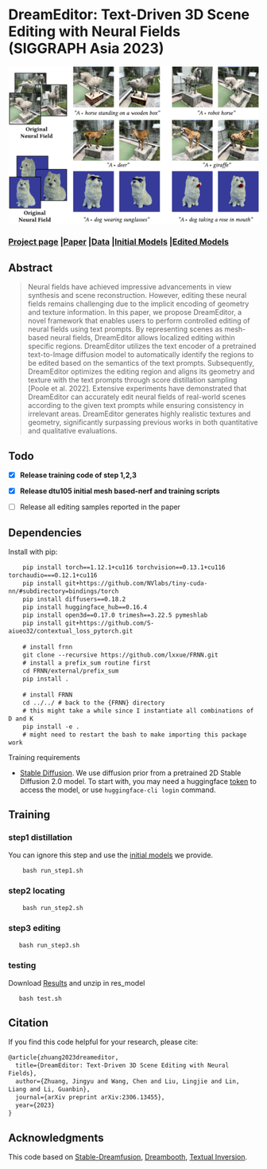 # DreamEditor: Text-Driven 3D Scene Editing with Neural Fields (SIGGRAPH Asia 2023)



<div class="half">
    <img src="demo/1.png" width="1024">
</div>


### [Project page](https://www.sysu-hcp.net/projects/cv/111.html) |[Paper](https://arxiv.org/abs/2306.13455) |[Data](https://drive.google.com/drive/folders/12_PlC9cd8ZPg3tXrxJ1m-HKAGYDiahjc?usp=sharing) |[Initial Models](https://drive.google.com/drive/folders/1RHAAv_8IGeH-yTE-DloR3XFPNGfHfUs8?usp=drive_link) |[Edited Models](https://drive.google.com/drive/folders/1byCQcBQYY8wWGvN0DTF7L-9AtgmbkaAC?usp=drive_link) 



## Abstract
>Neural fields have achieved impressive advancements in view synthesis and scene reconstruction. However, editing these neural fields remains challenging due to the implicit encoding of geometry and texture information. In this paper, we propose DreamEditor, a novel framework that enables users to perform controlled editing of neural fields using text prompts. By representing scenes as mesh-based neural fields, DreamEditor allows localized editing within specific regions. DreamEditor utilizes the text encoder of a pretrained text-to-Image diffusion model to automatically identify the regions to be edited based on the semantics of the text prompts. Subsequently, DreamEditor optimizes the editing region and aligns its geometry and texture with the text prompts through score distillation sampling [Poole et al. 2022]. Extensive experiments have demonstrated that DreamEditor can accurately edit neural fields of real-world scenes according to the given text prompts while ensuring consistency in irrelevant areas. DreamEditor generates highly realistic textures and geometry, significantly surpassing previous works in both quantitative and qualitative evaluations.




## Todo 
- [x] **Release training code of step 1,2,3**
- [x] **Release dtu105 initial mesh based-nerf and training scripts**
- [ ] Release all editing samples reported in the paper



## Dependencies
Install with pip:
```
    pip install torch==1.12.1+cu116 torchvision==0.13.1+cu116 torchaudio===0.12.1+cu116
    pip install git+https://github.com/NVlabs/tiny-cuda-nn/#subdirectory=bindings/torch
    pip install diffusers==0.18.2
    pip install huggingface_hub==0.16.4
    pip install open3d==0.17.0 trimesh==3.22.5 pymeshlab
    pip install git+https://github.com/S-aiueo32/contextual_loss_pytorch.git
    
    # install frnn
    git clone --recursive https://github.com/lxxue/FRNN.git
    # install a prefix_sum routine first
    cd FRNN/external/prefix_sum
    pip install .
    
    # install FRNN
    cd ../../ # back to the {FRNN} directory
    # this might take a while since I instantiate all combinations of D and K
    pip install -e .
    # might need to restart the bash to make importing this package work
```


Training requirements
- [Stable Diffusion](https://huggingface.co/models?other=stable-diffusion). We use diffusion prior from a pretrained 2D Stable Diffusion 2.0 model. To start with, you may need a huggingface [token](https://huggingface.co/settings/tokens) to access the model, or use `huggingface-cli login` command.

## Training 

### step1 distillation
You can ignore this step and use the [initial models](https://drive.google.com/drive/folders/1RHAAv_8IGeH-yTE-DloR3XFPNGfHfUs8?usp=drive_link) we provide.
```
    bash run_step1.sh
```

### step2 locating
```
    bash run_step2.sh
```

### step3 editing
```
   bash run_step3.sh
```

### testing
Download [Results](https://drive.google.com/drive/folders/1byCQcBQYY8wWGvN0DTF7L-9AtgmbkaAC?usp=drive_link) and unzip in res_model
```
   bash test.sh
```

## Citation
If you find this code helpful for your research, please cite:
```
@article{zhuang2023dreameditor,
  title={DreamEditor: Text-Driven 3D Scene Editing with Neural Fields},
  author={Zhuang, Jingyu and Wang, Chen and Liu, Lingjie and Lin, Liang and Li, Guanbin},
  journal={arXiv preprint arXiv:2306.13455},
  year={2023}
}
```

## Acknowledgments
This code based on [Stable-Dreamfusion](https://github.com/ashawkey/stable-dreamfusion), [Dreambooth](https://huggingface.co/docs/diffusers/training/dreambooth), [Textual Inversion](https://huggingface.co/docs/diffusers/training/text_inversion). 

